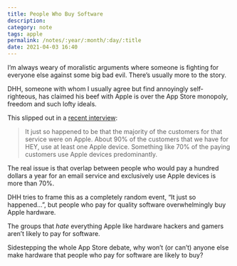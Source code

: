 ```yaml
---
title: People Who Buy Software 
description:
category: note
tags: apple
permalink: /notes/:year/:month/:day/:title
date: 2021-04-03 16:40
---
```


I’m always weary of moralistic arguments where someone is fighting for everyone else against some big bad evil. There’s usually more to the story. 

DHH, someone with whom I usually agree but find annoyingly self-righteous, has claimed his beef with Apple is over the App Store monopoly, freedom and such lofty ideals. 

This slipped out in a [recent interview](https://www.flagsmith.com/podcast/david-heinemeier-hansson-ruby-on-rails): 

>  It just so happened to be that the majority of the customers for that service were on Apple. About 90% of the customers that we have for HEY, use at least one Apple device. Something like 70% of the paying customers use Apple devices predominantly.

The real issue is that overlap between people who would pay a hundred dollars a year for an email service and exclusively use Apple devices is more than 70%.

DHH tries to frame this as a completely random event, “It just so happened…”, but people who pay for quality software overwhelmingly buy Apple hardware.

The groups that *hate* everything Apple like hardware hackers and gamers aren’t likely to pay for software.

Sidestepping the whole App Store debate, why won’t (or can’t) anyone else make hardware that people who pay for software are likely to buy?